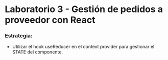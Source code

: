 # Laboratorio 3 - Gestión de pedidos a proveedor con React

### Estrategia:
  - Utilizar el hook useReducer en el context provider para gestionar el STATE del componente.